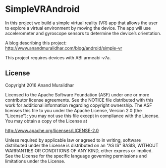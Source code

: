 SimpleVRAndroid
===============

In this project we build a simple virtual reality (VR) app that allows the user to explore a virtual environment by moving the device. 
The app will use accelerometer and gyroscope sensors to determine the device’s orientation.

A blog describing this project:
http://www.anandmuralidhar.com/blog/android/simple-vr

This project requires devices with ABI armeabi-v7a.

License
-------

Copyright 2016 Anand Muralidhar

Licensed to the Apache Software Foundation (ASF) under one or more contributor
license agreements.  See the NOTICE file distributed with this work for
additional information regarding copyright ownership.  The ASF licenses this
file to you under the Apache License, Version 2.0 (the "License"); you may not
use this file except in compliance with the License.  You may obtain a copy of
the License at

http://www.apache.org/licenses/LICENSE-2.0

Unless required by applicable law or agreed to in writing, software
distributed under the License is distributed on an "AS IS" BASIS, WITHOUT
WARRANTIES OR CONDITIONS OF ANY KIND, either express or implied.  See the
License for the specific language governing permissions and limitations under
the License.